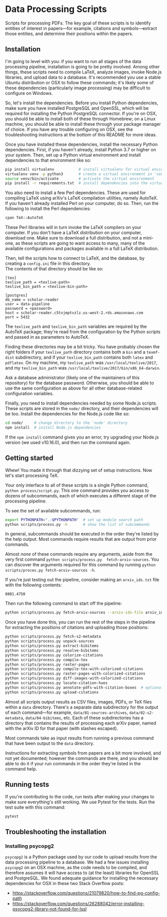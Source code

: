 # Data Processing Scripts

Scripts for processing PDFs. The key goal of these scripts 
is to identify entities of interest in papers—for example, 
citations and symbols—extract those entities, and determine 
their positions within the papers.

## Installation

I'm going to level with you: if you want to run all stages 
of the data processing pipeline, installation is going to be 
pretty involved. Among other things, these scripts need to 
compile LaTeX, analyze images, invoke Node.js libraries, and 
upload data to a database. It's recommended you use a stable 
Ubuntu distribution or OSX to follow these commands; it's 
likely some of these dependencies (particularly image 
processing) may be difficult to configure on Windows.

So, let's install the dependencies. Before you install 
Python dependencies, make sure you have installed PostgreSQL 
and OpenSSL, which will be required for installing the 
Python PostgreSQL connector. If you're on OSX, you should be 
able to install both of these through Homebrew; on a Linux 
machine, you should be able to install these through your 
package manager of choice. If you have any trouble 
configuring on OSX, see the troubleshooting instructions at 
the bottom of this README for more ideas.

Once you have installed these dependencies, install the 
necessary Python dependencies. First, if you haven't 
already, install Python 3.7 or higher on your system.  Then, 
set up a Python virtual environment and install dependencies 
to that environment like so:

```bash
pip install virtualenv           # install virtualenv for virtual environtment management
virtualenv venv -p python3       # create a virtual environment in 'venv' that uses Python 3
source venv/bin/activate         # activate the virtual environment
pip install -r requirements.txt  # install dependencies into the virtual environment
```

You also need to install a few Perl dependencies. These are 
used for compiling LaTeX using arXiv's LaTeX compilation 
utilities, namely AutoTeX. If you haven't already installed 
Perl on your computer, do so. Then, run the following to 
install the Perl dependencies:

```bash
cpan TeX::AutoTeX
```

These Perl libraries will in turn invoke the LaTeX compilers 
on your computer. If you don't have a LaTeX distribution on 
your computer, download one. Make sure to download a full 
distribution, and not a mini-one, as these scripts are going 
to want access to many, many of the available configurations 
and packages available in a full LaTeX distribution.

Then, tell the scripts how to connect to LaTeX, and the 
database, by creating a `config.ini` file in this directory.  
The contents of that directory should be like so:

```
[tex]
texlive_path = <texlive-path>
texlive_bin_path = <texlive-bin-path>

[postgres]
db_name = scholar-reader
user = data-pipeline
password = <password>
host = scholar-reader.c5tvjmptvzlz.us-west-2.rds.amazonaws.com
port = 5432
```

The `texlive_path` and `texlive_bin_path` variables are 
required by the AutoTeX package; they're read from the 
configuration by the Python scripts and passed in as 
parameters to AutoTeX. 

Finding these directories may be a bit tricky. You have 
probably chosen the right folders if your `texlive_path` 
directory contains both a `bin` and a `texmf-dist` 
subdirectory, and if your `texlive_bin_path` contains both 
`latex` and `pdflatex`. On my machine, my `texlive_path` was 
`/usr/local/texlive/2017`, and my `texlive_bin_path` was 
`/usr/local/texlive/2017/bin/x86_64-darwin`.

Ask a database administrator (likely one of the maintainers 
of this repository) for the database password. Otherwise, 
you should be able to use the same configuration as above 
for all other database-related configuration variables.

Finally, you need to install dependencies needed by some 
Node.js scripts. These scripts are stored in the `node/` 
directory, and their dependencies will be too. Install the 
dependencies for the Node.js code like so:

```bash
cd node/     # change directory to the 'node' directory
npm install  # install Node.js dependencies
```

If the `npm install` command gives you an error, try
upgrading your Node.js version (we used v10.16.0), and then
run the command again.

## Getting started

Whew! You made it through that dizzying set of setup 
instructions. Now let's start processing TeX.

Your only interface to all of these scripts is a single 
Python command, `python process/script.py`. This one command 
provides you access to dozens of subcommands, each of which 
executes a different stage of the processing pipeline.

To see the set of available subcommands, run:

```bash
export PYTHONPATH=".:$PYTHONPATH"  # set up module search path
python scripts/process.py -h       # show the list of subcommands
```

In general, subcommands should be executed in the order 
they're listed by the help output. Most commands require 
results that are output from prior commands.

Almost _none_ of these commands require any arguments, aside 
from the very first command `python scripts/process.py 
fetch-arxiv-sources`. You can discover the arguments 
required for this command by running `python 
scripts/proces.py fetch-arxiv-sources -h`.

If you're just testing out the pipeline, consider making an 
`arxiv_ids.txt` file with the following contents:

```
0801.4750
```

Then run the following command to start off the pipeline:

```bash
python scripts/process.py fetch-arxiv-sources --arxiv-ids-file arxiv_ids.txt
```

Once you have done this, you can run the rest of the steps 
in the pipeline for extracting the positions of citations 
and uploading those positions:

```bash
python scripts/process.py fetch-s2-metadata
python scripts/process.py unpack-sources
python scripts/process.py extract-bibitems
python scripts/process.py resolve-bibitems
python scripts/process.py colorize-citations
python scripts/process.py compile-tex
python scripts/process.py raster-pages
python scripts/process.py compile-tex-with-colorized-citations
python scripts/process.py raster-pages-with-colorized-citations
python scripts/process.py diff-images-with-colorized-citations
python scripts/process.py locate-citation-hues
python scripts/process.py annotate-pdfs-with-citation-boxes  # optional: for debugging citation location extraction
python scripts/process.py upload-citations
```

Almost all scripts output results as CSV files, images, 
PDFs, or TeX files within a `data` directory. There's a 
separate data subdirectory for the output of each 
command—for example, `data/01-sources-archives`, 
`data/02-s2-metadata`, `data/04-bibitems`, etc. Each of 
these subdirectories has a directory that contains the 
results of processing each arXiv paper, named with the arXiv 
ID for that paper (with slashes escaped).

Most commands take as input results from running a previous 
command that have been output to the `data` directory.

Instructions for extracting symbols from papers are a bit 
more involved, and not yet documented; however the commands 
are there, and you should be able to do it if your run 
commands in the order they're listed in the command help.

## Running tests

If you're contributing to the code, run tests after making 
your changes to make sure everything's still working. We use 
Pytest for the tests. Run the test suite with this command:

```bash
pytest
```

## Troubleshooting the installation

### Installing psycopg2

`psycopg2` is a Python package used by our code to upload 
results from the data processing pipeline to a database. We 
had a few issues installing `psycopg2` on an OSX machine, as 
the code needs to be compiled, and therefore assumes it will 
have access to (at the least) libraries for OpenSSL and 
PostgreSQL. We found adequate guidance for installing the 
necessary dependencies for OSX in these two Stack Overflow 
posts:

* https://stackoverflow.com/questions/21079820/how-to-find-pg-config-path
* https://stackoverflow.com/questions/26288042/error-installing-psycopg2-library-not-found-for-lssl
